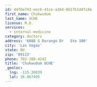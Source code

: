 ```yaml
---
id: 44f6e743-eecb-41ce-a264-861fb1d4fc8e
first_name: Chukwudum
last_name: UCHE
license: M.D.
services:
  - internal-medicine
category: doctors
address: '6088 S Durango Dr   Ste 100'
city: 'Las Vegas'
state: NV
zip: '89113'
phone: 702-380-4242
title: 'Chukwudum UCHE'
_geoloc:
  lng: -115.26039
  lat: 36.067495
---
```

